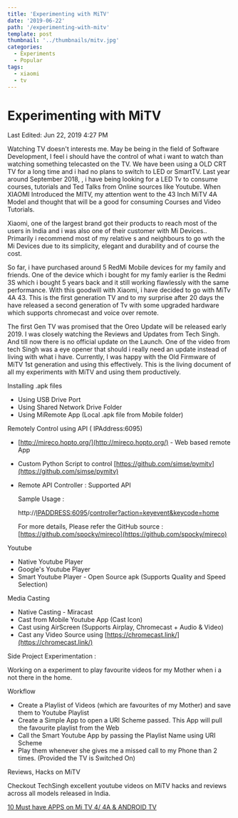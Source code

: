 ```yaml
---
title: 'Experimenting with MiTV'
date: '2019-06-22'
path: '/experimenting-with-mitv'
template: post
thumbnail: '../thumbnails/mitv.jpg'
categories:
  - Experiments
  - Popular
tags:
  - xiaomi
  - tv
---
```


# Experimenting with MiTV

Last Edited: Jun 22, 2019 4:27 PM

Watching TV doesn't interests me. May be being in the field of Software Development, I feel i should have the control of what i want to watch than watching something telecasted on the TV. We have been using a OLD CRT TV for a long time and i had no plans to switch to LED or SmartTV. Last year around September 2018, , i have being looking for a LED Tv to consume courses, tutorials and Ted Talks from Online sources like Youtube. When XIAOMI Introduced the MITV, my attention went to the 43 Inch MiTV 4A Model and thought that will be a good for consuming Courses and Video Tutorials.

Xiaomi, one of the largest brand got their products to reach most of the users in India and i was also one of their customer with Mi Devices.. Primarily i recommend most of my relative s and neighbours to go wth the Mi Devices due to its simplicity, elegant and durability and of course the cost.

So far, i have purchased around 5 RedMi Mobile devices for my family and friends. One of the device which i bought for my famly earlier is the Redmi 3S which i bought 5 years back and it still working flawlessly with the same performance. With this goodwill with Xiaomi, i have decided to go with MiTv 4A 43. This is the first generation TV and to my surprise after 20 days the have released a second generation of Tv with some upgraded hardware which supports chromecast and voice over remote.

The first Gen TV was promised that the Oreo Update will be released early 2019. I was closely watching the Reviews and Updates from Tech Singh. And till now there is no official update on the Launch. One of the video from tech Singh was a eye opener that should i really need an update instead of living with what i have. Currently, I was happy with the Old Firmware of MiTV 1st generation and using this effectively. This is the living document of all my experiments with MiTV and using them productively.

Installing .apk files

- Using USB Drive Port
- Using Shared Network Drive Folder
- Using MiRemote App (Local .apk file from Mobile folder)

Remotely Control using API ( IPAddress:6095)

- [http://mireco.hopto.org/](http://mireco.hopto.org/) - Web based remote App
- Custom Python Script to control [https://github.com/simse/pymitv](https://github.com/simse/pymitv)
- Remote API Controller : Supported API

    Sample Usage :

    http://<IPADDRESS:6095>/[controller?action=keyevent&keycode=home](http://192.168.1.4:6095/controller?action=keyevent&keycode=home)

    For more details, Please refer the GitHub source : [https://github.com/spocky/mireco](https://github.com/spocky/mireco)

Youtube

- Native Youtube Player
- Google's Youtube Player
- Smart Youtube Player - Open Source apk (Supports Quality and Speed Selection)

Media Casting

- Native Casting - Miracast
- Cast from Mobile Youtube App (Cast Icon)
- Cast using AirScreen (Supports Airplay, Chromecast + Audio & Video)
- Cast any Video Source using [https://chromecast.link/](https://chromecast.link/)

Side Project Experimentation :

Working on a experiment to play favourite videos for my Mother when i a not there in the home.

Workflow

- Create a Playlist of Videos (which are favourites of my Mother) and save them to Youtube Playlist
- Create a Simple App to open a URI Scheme passed. This App will pull the favourite playlist from the Web
- Call the Smart Youtube App by passing the Playlist Name using URI Scheme
- Play them whenever she gives me a missed call to my Phone than 2 times. (Provided the TV is Switched On)

Reviews, Hacks on MiTV

Checkout TechSingh excellent youtube videos on MiTV hacks and reviews across all models released in India.

[10 Must have APPS on Mi TV 4/ 4A & ANDROID TV](https://www.youtube.com/watch?v=KwWYVRq-VM8&list=PLpyclvkvYfZa0JU-tEcTvbfjPxJULtpkt)